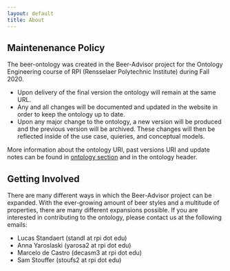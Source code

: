 ```yaml
---
layout: default
title: About
---
```


## Maintenenance Policy

The beer-ontology was created in the Beer-Advisor project for the Ontology Engineering course of RPI (Rensselaer Polytechnic Institute) during Fall 2020.
<ul>
<li>Upon delivery of the final version the ontology will remain at the same URL.</li>
<li>Any and all changes will be documented and updated in the website in order to keep the ontology up to date.</li>
<li>Upon any major change to the ontology, a new version will be produced and the previous version will be archived. These changes will then be reflected inside of the use case, quieries, and conceptual models.</li>
</ul>
More information about the ontology URI, past versions URI and update notes can be found in <a href="../beer-advisor/ontology#ontologies">ontology section</a> and in the ontology header. 

## Getting Involved

There are many different ways in which the Beer-Advisor project can be expanded. With the ever-growing amount of beer styles and a multitude of properties, there are many different expansions possible. If you are interested in contributing to the ontology, please contact us at the following emails:

- Lucas Standaert (standl at rpi dot edu)
- Anna Yaroslaski (yarosa2 at rpi dot edu)
- Marcelo de Castro (decasm3 at rpi dot edu)
- Sam Stouffer (stoufs2 at rpi dot edu) 

